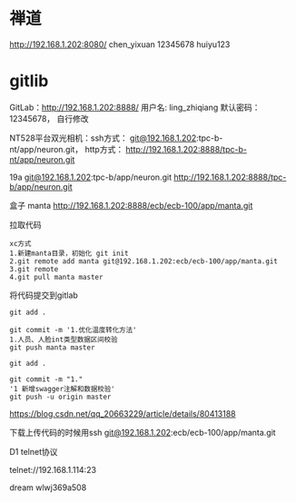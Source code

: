 # 禅道

http://192.168.1.202:8080/	chen_yixuan 12345678  huiyu123

# gitlib

GitLab：http://192.168.1.202:8888/
用户名: ling_zhiqiang
默认密码：12345678， 自行修改

NT528平台双光相机：ssh方式： git@192.168.1.202:tpc-b-nt/app/neuron.git，  http方式：   http://192.168.1.202:8888/tpc-b-nt/app/neuron.git

19a  git@192.168.1.202:tpc-b/app/neuron.git		http://192.168.1.202:8888/tpc-b/app/neuron.git

盒子 manta http://192.168.1.202:8888/ecb/ecb-100/app/manta.git

拉取代码

```git
xc方式
1.新建manta目录，初始化 git init
2.git remote add manta git@192.168.1.202:ecb/ecb-100/app/manta.git
3.git remote
4.git pull manta master
```



将代码提交到gitlab

```git
git add .

git commit -m '1.优化温度转化方法'
1.人员、人脸int类型数据区间校验
git push manta master
```



```git
git add .

git commit -m "1."
'1 新增swagger注解和数据校验'
git push -u origin master
```



 https://blog.csdn.net/qq_20663229/article/details/80413188

下载上传代码的时候用ssh  git@192.168.1.202:ecb/ecb-100/app/manta.git



D1 telnet协议

telnet://192.168.1.114:23

dream wlwj369a508

